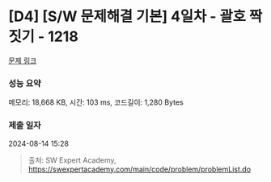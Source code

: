 # [D4] [S/W 문제해결 기본] 4일차 - 괄호 짝짓기 - 1218 

[문제 링크](https://swexpertacademy.com/main/code/problem/problemDetail.do?contestProbId=AV14eWb6AAkCFAYD) 

### 성능 요약

메모리: 18,668 KB, 시간: 103 ms, 코드길이: 1,280 Bytes

### 제출 일자

2024-08-14 15:28



> 출처: SW Expert Academy, https://swexpertacademy.com/main/code/problem/problemList.do